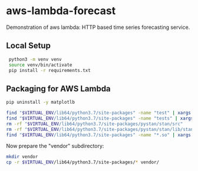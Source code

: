 # aws-lambda-forecast
Demonstration of aws lambda: HTTP based time series forecasting service.

## Local Setup

```bash
 python3 -m venv venv
 source venv/bin/activate
 pip install -r requirements.txt
```

## Packaging for AWS Lambda

```bash
pip uninstall -y matplotlb

find "$VIRTUAL_ENV/lib64/python3.7/site-packages" -name "test" | xargs rm -rf
find "$VIRTUAL_ENV/lib64/python3.7/site-packages" -name "tests" | xargs rm -rf
rm -rf "$VIRTUAL_ENV/lib64/python3.7/site-packages/pystan/stan/src"
rm -rf "$VIRTUAL_ENV/lib64/python3.7/site-packages/pystan/stan/lib/stan_math/lib"
find "$VIRTUAL_ENV/lib64/python3.7/site-packages" -name "*.so" | xargs strip --strip-debug
```

Now prepare the "vendor" subdirectory:

```bash
mkdir vendor
cp -r $VIRTUAL_ENV/lib64/python3.7/site-packages/* vendor/
```